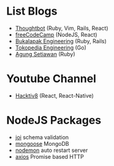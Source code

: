 # List Blogs

* [Thoughtbot](https://robots.thoughtbot.com/) (Ruby, Vim, Rails, React)
* [freeCodeCamp](https://medium.freecodecamp.com) (NodeJS, React)
* [Bukalapak Engineering](https://engineering.bukalapak.io) (Ruby, Rails)
* [Tokopedia Engineering](http://tech.tokopedia.com/) (Go)
* [Agung Setiawan](http://agung-setiawan.com/) (Ruby)


# Youtube Channel

* [Hacktiv8](https://www.youtube.com/playlist?list=PLuV55P9Zr0c2M9-wojkfAgsWJsyfxNV9A) (React, React-Native)

# NodeJS Packages

* [joi](https://www.npmjs.com/package/joi) schema validation
* [mongoose](https://www.npmjs.com/package/mongoose) MongoDB
* [nodemon](https://www.npmjs.com/package/nodemon) auto restart server
* [axios](https://www.npmjs.com/package/axios) Promise based HTTP
